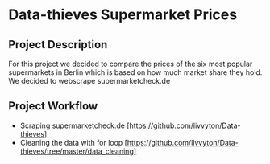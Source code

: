 # Data-thieves Supermarket Prices

## Project Description

For this project we decided to compare the prices of the six most popular supermarkets in Berlin which is based on how much market share they hold. We decided to webscrape supermarketcheck.de 


## Project Workflow

- Scraping supermarketcheck.de [https://github.com/livvyton/Data-thieves] 
- Cleaning the data with for loop [https://github.com/livvyton/Data-thieves/tree/master/data_cleaning]
